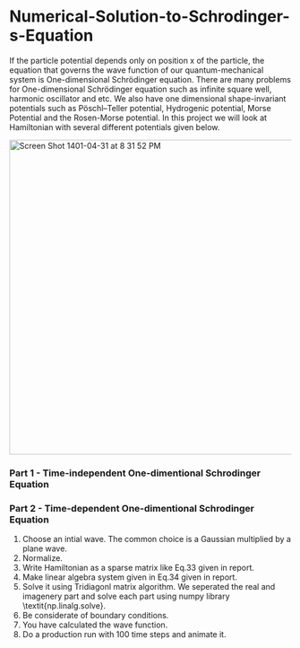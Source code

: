 # Numerical-Solution-to-Schrodinger-s-Equation

If the particle potential depends only on position x of the particle, the equation that governs the wave function of our quantum-mechanical system is One-dimensional Schrödinger equation. There are many problems for One-dimensional Schrödinger equation such as infinite square well, harmonic oscillator and etc. We also have one dimensional shape-invariant potentials such as Pöschl–Teller potential, Hydrogenic potential, Morse Potential and the Rosen-Morse potential.
In this project we will look at Hamiltonian with several different potentials given below.

<img width="561" alt="Screen Shot 1401-04-31 at 8 31 52 PM" src="https://user-images.githubusercontent.com/89476798/180478687-c60b2222-4b71-4791-a1d1-28aebb8b331f.png">



### Part 1 - Time-independent One-dimentional Schrodinger Equation
### Part 2 - Time-dependent One-dimentional Schrodinger Equation

1. Choose an intial wave. The common choice is a Gaussian multiplied by a plane wave.
2. Normalize.
3. Write Hamiltonian as a sparse matrix like Eq.33 given in report.
4. Make linear algebra system given in Eq.34 given in report.
5. Solve it using Tridiagonl matrix algorithm. We seperated the real and imagenery part and solve each part using numpy library \textit{np.linalg.solve}. 
6. Be considerate of boundary conditions.
7. You have calculated the wave function.
8. Do a production run with 100 time steps and animate it.
